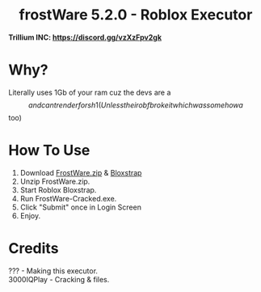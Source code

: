 <h1 align="center">frostWare 5.2.0 - Roblox Executor</h1>

**Trillium INC: https://discord.gg/vzXzFpv2gk**

# Why?

Literally uses 1Gb of your ram cuz the devs are a$$ and cant render for sh1 (Unless their obf broke it which was somehow a$$ too)

# How To Use
1. Download [FrostWare.zip]() & [Bloxstrap](https://github.com/bloxstraplabs/bloxstrap)
2. Unzip FrostWare.zip.
3. Start Roblox Bloxstrap.
4. Run FrostWare-Cracked.exe.
5. Click "Submit" once in Login Screen
6. Enjoy.

# Credits
??? - Making this executor. </br>
3000IQPlay - Cracking & files. </br>
